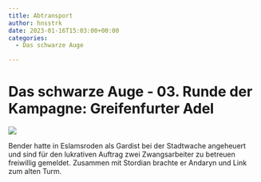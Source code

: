 ```yaml
---
title: Abtransport
author: hnsstrk
date: 2023-01-16T15:03:00+00:00
categories:
  - Das schwarze Auge

---
```

# Das schwarze Auge - 03. Runde der Kampagne: Greifenfurter Adel

![](/uploads/hnsstrk_medieval_prisoner_transport_fb202ca5-8863-40f3-8a86-e2c5ca65cb24-768x512.png)

Bender hatte in Eslamsroden als Gardist bei der Stadtwache angeheuert und sind für den lukrativen Auftrag zwei Zwangsarbeiter zu betreuen freiwillig gemeldet. Zusammen mit Stordian brachte er Andaryn und Link zum alten Turm.